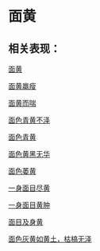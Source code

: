 # 面黄## 相关表现：[面黄](https://zuoye.gmzyh.com/search?key=面黄)[面黄羸瘦](https://zuoye.gmzyh.com/search?key=面黄羸瘦)[面黄而喘](https://zuoye.gmzyh.com/search?key=面黄而喘)[面色青黄不泽](https://zuoye.gmzyh.com/search?key=面色青黄不泽)[面色青黄](https://zuoye.gmzyh.com/search?key=面色青黄)[面色黄黑无华](https://zuoye.gmzyh.com/search?key=面色黄黑无华)[面色萎黄](https://zuoye.gmzyh.com/search?key=面色萎黄)[一身面目尽黄](https://zuoye.gmzyh.com/search?key=一身面目尽黄)[一身面目黄肿](https://zuoye.gmzyh.com/search?key=一身面目黄肿)[面目及身黄](https://zuoye.gmzyh.com/search?key=面目及身黄)[面色灰黄如黄土，枯槁无泽	](https://zuoye.gmzyh.com/search?key=面色灰黄如黄土，枯槁无泽	)